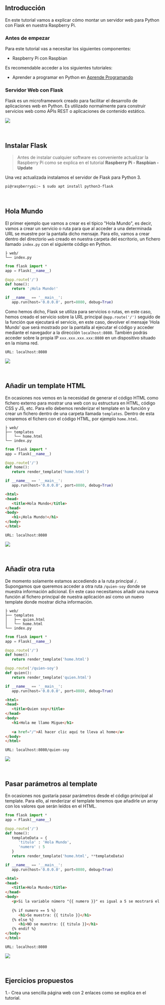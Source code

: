 ## Introducción

En este tutorial vamos a explicar cómo montar un servidor web para Python con Flask en nuestra Raspberry Pi.

### Antes de empezar

Para este tutorial vas a necesitar los siguientes componentes:

- Raspberry Pi con Raspbian

Es recomendable acceder a los siguientes tutoriales:

- Aprender a programar en Python en <a target="_blank" href="https://www.aprendeprogramando.es/cursos-online/python">Aprende Programando</a>

### Servidor Web con Flask

Flask es un microframework creado para facilitar el desarrollo de aplicaciones web en Python. Es utilizado normalmente para construir servicios web como APIs REST o aplicaciones de contenido estático.

![](img/flask.jpg)



<br />



## Instalar Flask

> Antes de instalar cualquier software es conveniente actualizar la Raspberry Pi como se explica en el tutorial **Raspberry Pi - Raspbian - Update**

Una vez actualizada instalamos el servidor de Flask para Python 3.

```sh
pi@raspberrypi:~ $ sudo apt install python3-flask
```



<br />



## Hola Mundo

El primer ejemplo que vamos a crear es el típico "Hola Mundo", es decir, vamos a crear un servicio o ruta para que al acceder a una determinada URL se muestre por la pantalla dicho mensaje. Para ello, vamos a crear dentro del directorio `web` creado en nuestra carpeta del escritorio, un fichero llamado `index.py` con el siguiente código en Python.

```
├ web/
└── index.py
```

```python
from flask import *
app = Flask(__name__)

@app.route('/')
def home():
   return '¡Hola Mundo!'

if __name__ == '__main__':
   app.run(host='0.0.0.0', port=8080, debug=True)
```

Como hemos dicho, Flask se utiliza para servicios o rutas, en este caso, hemos creado el servicio sobre la URL principal `@app.route('/')` seguido de la función que ejecutará el servicio, en este caso, devolver el mensaje 'Hola Mundo' que será mostrado por la pantalla al ejecutar el código y acceder mediante el navegador a la dirección `localhost:8080`. También podrás acceder sobre la propia IP `xxx.xxx.xxx.xxx:8080` en un dispositivo situado en la misma red.

```
URL: localhost:8080
```

![](img/hola-mundo.jpg)



<br />



## Añadir un template HTML

En ocasiones nos vemos en la necesidad de generar el código HTML como fichero externo para mostrar una web con su estructura en HTML, código CSS y JS, etc. Para ello debemos renderizar el template en la función y crear un fichero dentro de una carpeta llamada `templates`. Dentro de esta crearemos el fichero con el código HTML, por ejemplo `home.html`.

```
├ web/
├── templates
│   └── home.html
└── index.py
```

```python
from flask import *
app = Flask(__name__)

@app.route('/')
def home():
   return render_template('home.html')

if __name__ == '__main__':
   app.run(host='0.0.0.0', port=8080, debug=True)
```

```html
<html>
<head>
   <title>Hola Mundo</title>
</head>
<body>
   <h1>¡Hola Mundo!</h1>
</body>
</html>
```

```
URL: localhost:8080
```

![](img/template.jpg)



<br />



## Añadir otra ruta

De momento solamente estamos accediendo a la ruta principal `/`. Supongamos que queremos acceder a otra ruta `/quien-soy` donde se muestra información adicional. En este caso necesitamos añadir una nueva función al fichero principal de nuestra aplicación así como un nuevo template donde mostrar dicha información.

```
├ web/
├── templates
│   ├── quien.html
│   └── home.html
└── index.py
```

```python
from flask import *
app = Flask(__name__)

@app.route('/')
def home():
   return render_template('home.html')

@app.route('/quien-soy')
def quien():
   return render_template('quien.html')

if __name__ == '__main__':
   app.run(host='0.0.0.0', port=8080, debug=True)
```

```html
<html>
<head>
   <title>Quien soy</title>
</head>
<body>
   <h1>Hola me llamo Migue</h1>
   
   <a href="/">Al hacer clic aquí te lleva al home</a>
</body>
</html>
```

```
URL: localhost:8080/quien-soy
```

![](img/rutas.jpg)



<br />



## Pasar parámetros al template

En ocasiones nos gustaría pasar parámetros desde el código principal al template. Para ello, al renderizar el template tenemos que añadirle un array con los valores que serán leídos en el HTML.

```python
from flask import *
app = Flask(__name__)

@app.route('/')
def home():
   templateData = {
      'titulo' : 'Hola Mundo',
      'numero' : 5
   }
   return render_template('home.html', **templateData)

if __name__ == '__main__':
   app.run(host='0.0.0.0', port=8080, debug=True)
```

```html
<html>
<head>
   <title>Hola Mundo</title>
</head>
<body>
   <p>Si la variable número "{{ numero }}" es igual a 5 se mostrará el título a continuación.</p>
   
   {% if numero == 5 %}
      <h1>Se muestra: {{ titulo }}</h1>
   {% else %}
      <h1>NO se muestra: {{ titulo }}</h1>
   {% endif %}
</body>
</html>
```

```
URL: localhost:8080
```

![](img/parametros.jpg)



<br />



## Ejercicios propuestos

1.- Crea una sencilla página web con 2 enlaces como se explica en el tutorial.
